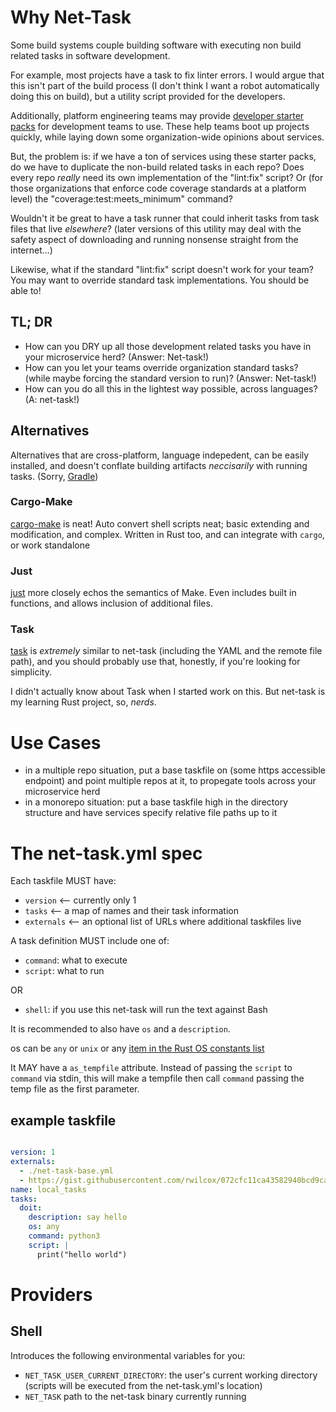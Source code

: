 # Why Net-Task

Some build systems couple building software with executing non build related tasks in software development.

For example, most projects have a task to fix linter errors. I would argue that this isn't part of the build process (I don't think I want a robot automatically doing this on build), but a utility script provided for the developers.

Additionally, platform engineering teams may provide [developer starter packs](https://www.cnpatterns.org/development-design/developer-starter-pack) for development teams to use. These help teams boot up projects quickly, while laying down some organization-wide opinions about services.

But, the problem is: if we have a ton of services using these starter packs, do we have to duplicate the non-build related tasks in each repo? Does every repo _really_ need its own implementation of the "lint:fix" script? Or (for those organizations that enforce code coverage standards at a platform level) the "coverage:test:meets_minimum" command?

Wouldn't it be great to have a task runner that could inherit tasks from task files that live _elsewhere_? (later versions of this utility may deal with the safety aspect of downloading and running nonsense straight from the internet...)

Likewise, what if the standard "lint:fix" script doesn't work for your team? You may want to override standard task implementations. You should be able to!

## TL; DR

  * How can you DRY up all those development related tasks you have in your microservice herd? (Answer: Net-task!)
  * How can you let your teams override organization standard tasks? (while maybe forcing the standard version to run)? (Answer: Net-task!)
  * How can you do all this in the lightest way possible, across languages? (A: net-task!)

## Alternatives

Alternatives that are cross-platform, language indepedent, can be easily installed, and doesn't conflate building artifacts _neccisarily_ with running tasks. (Sorry, [Gradle](https://gradle.org/))

### Cargo-Make

[cargo-make](https://github.com/sagiegurari/cargo-make) is neat! Auto convert shell scripts neat; basic extending and modification, and complex. Written in Rust too, and can integrate with `cargo`, or work standalone

### Just

[just](https://github.com/casey/just) more closely echos the semantics of Make. Even includes built in functions, and allows inclusion of additional files.

### Task

[task](https://taskfile.dev/) is _extremely_ similar to net-task (including the YAML and the remote file path), and you should probably use that, honestly, if you're looking for simplicity.

I didn't actually know about Task when I started work on this. But net-task is my learning Rust project, so, _nerds_.


# Use Cases

  * in a multiple repo situation, put a base taskfile on (some https accessible endpoint) and point multiple repos at it, to propegate tools across your microservice herd
  * in a monorepo situation: put a base taskfile high in the directory structure and have services specify relative file paths up to it

# The net-task.yml spec

Each taskfile MUST have:

  * `version` <-- currently only 1
  * `tasks` <-- a map of names and their task information
  * `externals` <-- an optional list of URLs where additional taskfiles live

A task definition MUST include one of:
  * `command`: what to execute
  * `script`: what to run

OR
  * `shell`: if you use this net-task will run the text against Bash


It is recommended to also have `os` and a `description`.

os can be `any` or `unix` or any [item in the Rust OS constants list](https://doc.rust-lang.org/1.77.2/std/env/consts/constant.OS.html)

It MAY have a `as_tempfile` attribute. Instead of passing the `script` to `command` via stdin, this will make a tempfile then call `command` passing the temp file as the first parameter.

## example taskfile

```yaml

version: 1
externals:
  - ./net-task-base.yml
  - https://gist.githubusercontent.com/rwilcox/072cfc11ca43582940bcd9caa4e8e3e0/raw/a8cf8f683b9e9aec77fda40a17e86dbaaef299cd/net-task.yml
name: local_tasks
tasks:
  doit:
    description: say hello
    os: any
    command: python3
    script: |
      print("hello world")


```

# Providers

## Shell

Introduces the following environmental variables for you:
  * `NET_TASK_USER_CURRENT_DIRECTORY`: the user's current working directory (scripts will be executed from the net-task.yml's location)
  * `NET_TASK` path to the net-task binary currently running

